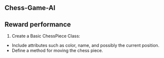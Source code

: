## Chess-Game-AI


## Reward performance
1. Create a Basic ChessPiece Class:
- Include attributes such as color, name, and possibly the current position.
- Define a method for moving the chess piece.
